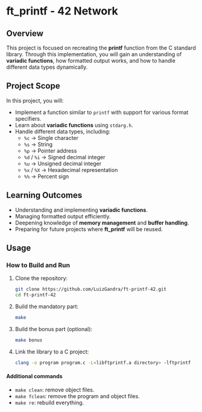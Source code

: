 # **ft_printf - 42 Network**  

## **Overview**  
This project is focused on recreating the **printf** function from the C standard library. Through this implementation, you will gain an understanding of **variadic functions**, how formatted output works, and how to handle different data types dynamically.  

## **Project Scope**  
In this project, you will:  

- Implement a function similar to `printf` with support for various format specifiers.  
- Learn about **variadic functions** using `stdarg.h`.  
- Handle different data types, including:  
  - `%c` → Single character  
  - `%s` → String  
  - `%p` → Pointer address  
  - `%d` / `%i` → Signed decimal integer  
  - `%u` → Unsigned decimal integer  
  - `%x` / `%X` → Hexadecimal representation  
  - `%%` → Percent sign  

## **Learning Outcomes**  
- Understanding and implementing **variadic functions**.  
- Managing formatted output efficiently.  
- Deepening knowledge of **memory management** and **buffer handling**.  
- Preparing for future projects where **ft_printf** will be reused.  

## **Usage**  
### How to Build and Run

1. Clone the repository:

   ```bash
   git clone https://github.com/LuizGandra/ft-printf-42.git
   cd ft-printf-42

2. Build the mandatory part:

   ```bash
   make

3. Build the bonus part (optional):

   ```bash
   make bonus

4. Link the library to a C project:

   ```bash
   clang -o program program.c -L<libftprintf.a directory> -lftprintf

#### Additional commands

- `make clean`: remove object files.
- `make fclean`: remove the program and object files.
- `make re`: rebuild everything.
